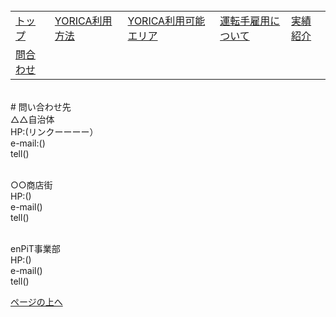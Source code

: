 <table>
<tr>
  <td><a href = "index.html">トップ</a><br></td>
  <td><a href = ".html">YORICA利用方法</a><br></td>
  <td><a href = "https://16-2505-020-7.github.io/YORICA/TimeTable.html">YORICA利用可能エリア</a><br></td>
  <td><a href = "https://kodai1221.github.io/employment/index.html">運転手雇用について</a><br></td>
  <td><a href = "https://16-2505-0468.github.io/w046ff/dandai.html">実績紹介</a><br></td><br>
</tr>
<tr>
  <td><a href = "hoby.html">問合わせ</a><br></td>
</tr>
</table><br>
# 問い合わせ先<br>
△△自治体<br>
HP:(リンクーーーー）<br>
e-mail:()<br>
tell()<br><br>

○○商店街<br>
HP:()<br>
e-mail()<br>
tell()<br><br>

enPiT事業部<br>
HP:()<br>
e-mail()<br>
tell()<br>
<p><a href = "./">ページの上へ</a></p>
